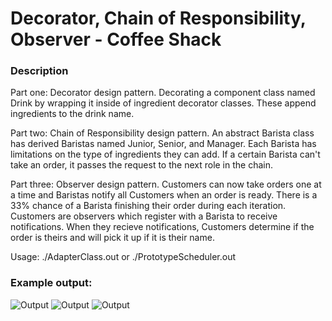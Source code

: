 # Decorator, Chain of Responsibility, Observer - Coffee Shack
### Description
Part one: Decorator design pattern. Decorating a component class named Drink by wrapping it inside of ingredient decorator classes. These append ingredients to the drink name.

Part two: Chain of Responsibility design pattern. An abstract Barista class has derived Baristas named Junior, Senior, and Manager. Each Barista has limitations on the type
of ingredients they can add. If a certain Barista can't take an order, it passes the request to the next role in the chain.

Part three: Observer design pattern. Customers can now take orders one at a time and Baristas notify all Customers when an order is ready. There is a 33% chance of a Barista
finishing their order during each iteration. Customers are observers which register with a Barista to receive notifications. When they recieve notifications, Customers
determine if the order is theirs and will pick it up if it is their name.

Usage: ./AdapterClass.out or ./PrototypeScheduler.out

### Example output:

![Output](https://i.imgur.com/2ARpAjM.png)
![Output](https://i.imgur.com/q6i7h0X.png)
![Output](https://i.imgur.com/L5Dnxwi.png)
